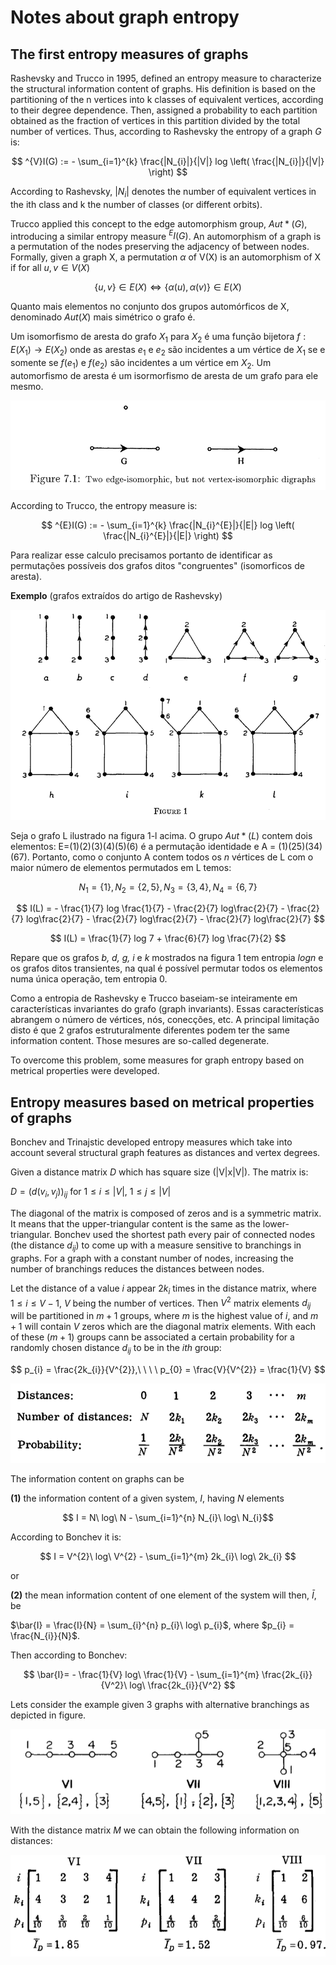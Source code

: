 # Notes about graph entropy

## The first entropy measures of graphs

Rashevsky and Trucco in 1995, defined an entropy measure to characterize the structural information content of graphs. His definition is based on the partitioning of the n vertices into k classes of equivalent vertices, according to their degree dependence. Then, assigned a probability to each partition obtained as the fraction of vertices in this partition divided by the total number of vertices. Thus, according to Rashevsky the entropy of a graph $G$ is:

$$ ^{V}I(G) := - \sum_{i=1}^{k} \frac{|N_{i}|}{|V|} log \left( \frac{|N_{i}|}{|V|} \right) $$

According to Rashevsky, $|N_{i}|$ denotes the number of equivalent vertices in the ith class and k the number of classes (or different orbits).

Trucco applied this concept to the edge automorphism group, $Aut*(G)$, introducing a similar entropy measure $^{E}I(G)$. An automorphism of a graph is a permutation of the nodes preserving the adjacency of between nodes. Formally, given a graph X, a permutation $\alpha$ of V(X) is an automorphism of X if for all $u,v \in V(X)$

$$ \left\{u,v\right\} \in E(X) \Leftrightarrow \left\{\alpha(u),\alpha(v)\right\} \in E(X) $$

Quanto mais elementos no conjunto dos grupos automórficos de X, denominado $Aut(X)$ mais simétrico o grafo é.

Um isomorfismo de aresta do grafo $X_{1}$ para $X_{2}$ é uma função bijetora $f: E(X_{1}) \rightarrow E(X_{2})$ onde as arestas $e_{1}$ e $e_{2}$ são incidentes a um vértice de $X_{1}$ se e somente se $f(e_{1})$ e $f(e_{2})$ são incidentes a um vértice em $X_{2}$. Um automorfismo de aresta é um isormorfismo de aresta de um grafo para ele mesmo.

![](images/edge-isomorphism.png)

According to Trucco, the entropy measure is:

$$ ^{E}I(G) := - \sum_{i=1}^{k} \frac{|N_{i}^{E}|}{|E|} log \left( \frac{|N_{i}^{E}|}{|E|} \right) $$

Para realizar esse calculo precisamos portanto de identificar as permutações possíveis dos grafos ditos "congruentes" (isomorficos de aresta).

**Exemplo** (grafos extraídos do artigo de Rashevsky)

![](images/rashevsky-fig1.png)

Seja o grafo L ilustrado na figura 1-l acima. O grupo $Aut*(L)$ contem dois elementos: E=(1)(2)(3)(4)(5)(6) é a permutação identidade e A = (1)(25)(34)(67). Portanto, como o conjunto A contem todos os $n$ vértices de L com o maior número de elementos permutados em L temos:

$$ N_{1} = \{1\}, N_{2}=\{2,5\}, N_{3}=\{3,4\}, N_{4}=\{6,7\} $$

$$ I(L) = - \frac{1}{7} log \frac{1}{7} - \frac{2}{7} log\frac{2}{7} - \frac{2}{7} log\frac{2}{7} - \frac{2}{7} log\frac{2}{7} - \frac{2}{7} log\frac{2}{7} $$

$$ I(L) = \frac{1}{7} log 7 + \frac{6}{7} log \frac{7}{2} $$

Repare que os grafos *b, d, g, i* e *k* mostrados na figura 1 tem entropia $log n$ e os grafos ditos transientes, na qual é possível permutar todos os elementos numa única operação, tem entropia 0.

Como a entropia de Rashevsky e Trucco baseiam-se inteiramente em características invariantes do grafo (graph invariants). Essas características abrangem o número de vértices, nós, conecções, etc. A principal limitação disto é que 2 grafos estruturalmente diferentes podem ter the same information content. Those mesures are so-called degenerate.

To overcome this problem, some measures for graph entropy based on metrical properties were developed.

## Entropy measures based on metrical properties of graphs

Bonchev and Trinajstic developed entropy measures which take into account several structural graph features as distances and vertex degrees.

Given a distance matrix $D$ which has square size (|V|x|V|). The matrix is:

$D = \left(d\left(v_{i}, v_{j}\right)\right)_{ij}$ for $1 \leq i \leq |V|$, $1 \leq j \leq |V|$

The diagonal of the matrix is composed of zeros and is a symmetric matrix. It means that the upper-triangular content is the same as the lower-triangular. Bonchev used the shortest path every pair of connected nodes (the distance $d_{ij}$) to come up with a measure sensitive to branchings in graphs. For a graph with a constant number of nodes, increasing the number of branchings reduces the distances between nodes.

Let the distance of a value $i$ appear $2k_{i}$ times in the distance matrix, where $1 \leq i \leq V-1$, $V$ being the number of vertices. Then $V^{2}$ matrix elements $d_{ij}$ will be partitioned in $m+1$ groups, where $m$ is the highest value of $i$, and $m+1$ will contain $V$ zeros which are the diagonal matrix elements. With each of these $(m+1)$ groups cann be associated a certain probability for a randomly chosen distance $d_{ij}$ to be in the $ith$ group:

$$ p_{i} = \frac{2k_{i}}{V^{2}},\ \ \ \ p_{0} = \frac{V}{V^{2}} = \frac{1}{V} $$

![](images/bonchev-distance.png)

The information content on graphs can be

**(1)** the information content of a given system, $I$, having $N$ elements

$$ I = N\ log\ N - \sum_{i=1}^{n} N_{i}\ log\ N_{i}$$

According to Bonchev it is:

$$ I = V^{2}\ log\ V^{2} - \sum_{i=1}^{m} 2k_{i}\ log\ 2k_{i} $$

or

**(2)** the mean information content of one element of the system will then, $\bar{I}$, be

$\bar{I} = \frac{I}{N} = \sum_{i}^{n} p_{i}\ log\ p_{i}$, where $p_{i} = \frac{N_{i}}{N}$.

Then according to Bonchev:

$$ \bar{I}= - \frac{1}{V} log\ \frac{1}{V} - \sum_{i=1}^{m}  \frac{2k_{i}}{V^2}\ log\ \frac{2k_{i}}{V^2} $$

Lets consider the example given 3 graphs with alternative branchings as depicted in figure.

![](images/graphs-bonchev.png)

With the distance matrix $M$ we can obtain the following information on distances:

![](images/bonchev-calculos.png)
